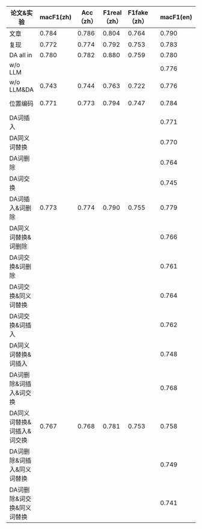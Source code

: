 |论文&实验|macF1(zh)|Acc（zh）|F1real（zh）|F1fake（zh）||macF1(en)|Acc(en)|F1real(en)|F1fake(en)|
|-----|-----|-----|-----|-----|---|----|-----|-----|-----|
|文章|0.784|0.786|0.804|0.764||0.790|0.878|0.926|0.653|
|复现|0.772|0.774|0.792|0.753||0.783|0.874|0.923|0.643|
|DA all in |0.780|0.782|0.880|0.759||0.780|0.874|0.924|0,636|
|w/o LLM||||||0.776|0.870|0.921|0.637|
|w/o LLM&DA|0.743|0.744|0.763|0.722||0.776|0.870|0.921|0.631|
|位置编码|0.771|0.773|0.794|0.747||0.784|**0.888** ↑|**0.934** ↑|0.634|
|DA词插入||||||0.771|0.868|0.920|0.621|
|DA同义词替换||||||0.770|0.872|0.923|0.618|
|DA词删除||||||0.764|0.865|0.918|0.610|
|DA词交换||||||0.745|0.845|0.905|0.586|
|DA词插入&词删除|0.773|0.774|0.790|0.755||0.779|0.870|0.921|0.637|
|DA同义词替换&词删除||||||0.766|0.865|0.918|0.614|
|DA词交换&词删除||||||0.761|0.862|0.916|0.606|
|DA词交换&同义词替换||||||0.764|0.868|0.921|0.607|
|DA词交换&词插入||||||0.762|0.862|0.917|0.608|
|DA同义词替换&词插入||||||0.748|0.851|0.909|0.587|
|DA词删除&词插入&词交换||||||0.768|0.859|0.913|0.623|
|DA同义词替换&词插入&词交换|0.767|0.768|0.781|0.753||0.758|0.875|0.926|0.590|
|DA词删除&词插入&同义词替换||||||0.749|0.849|0.907|0.591|
|DA词删除&词交换&同义词替换||||||0.741|0.836|0.898|0.583|

